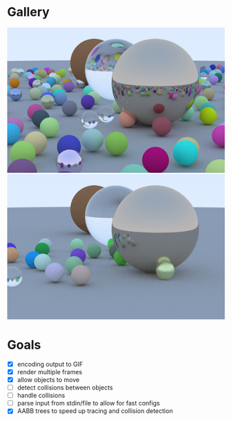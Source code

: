 # Gallery

![cover image](results/cover.jpg)
![movement](results/movement.gif)

# Goals
- [x] encoding output to GIF
- [x] render multiple frames
- [x] allow objects to move
- [ ] detect collisions between objects
- [ ] handle collisions
- [ ] parse input from stdin/file to allow for fast configs
- [x] AABB trees to speed up tracing and collision detection
